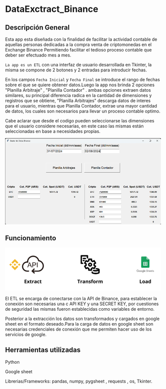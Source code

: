 # DataExctract_Binance


## Descripción General

Esta app esta diseñada con la finalidad de facilitar la actividad contable de aquellas personas dedicadas a la compra venta de criptomonedas en el Exchange Binance
Permitiendo facilitar el tedioso proceso contable que deber ser efectuado mes a mes. 

`La app es un ETL` con una interfaz de usuario desarrollada en Tkinter, la misma se compone de 2 botones y  2 entradas para introducir fechas.

En los campos `Fecha Inicial` y `Fecha Final` se introduce el rango de fechas sobre el que se quiere obtener datos.Luego la app nos brinda 2 opciones 
"Planilla Arbitraje" , "Planilla Contador" . ambas opciones extraen datos similares, su principal diferencia radica en la cantidad de dimensiones y registros que se obtiene, "Planilla Arbitrajes" descarga datos de interes para el usuario, mientras que Planilla Contador, extrae una mayor cantidad de datos, los cuales son necesarios para llevar un proceso contable optimo.

Cabe aclarar que desde el codigo pueden seleccionarse las dimensiones que el usuario considere necesarias, en este caso las mismas están seleccionadas en base a necesidades propias.

![Interfaz](assets/app_binance_img.1.png)


## Funcionamiento

![Funcionamiento app](assets/Extract.png)

El ETL se encarga de conectarse con la API de Binance, para establecer la conexión son necesarias una c API KEY y una SECRET KEY, por cuestiones de seguridad las mismas fueron establecidas como variables de entorno. 

Posterior a la extracción los datos son transformados y cargados en google sheet en el formato deseado.Para la carga de datos en google sheet son necesarias credenciales de conexión que me permiten hacer uso de los servicios de google. 



## Herramientas utilizadas 

Python

Google sheet

Librerias/Frameworks: pandas, numpy, pygsheet , requests , os, Tkinter.




